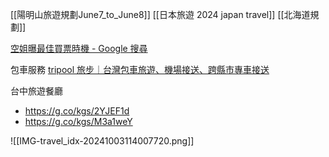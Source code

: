 [[陽明山旅遊規劃June7_to_June8]]
[[日本旅遊 2024 japan travel]]
[[北海道規劃]]


[空姐曝最佳買票時機 - Google 搜尋](https://www.google.com/search?q=%E7%A9%BA%E5%A7%90%E6%9B%9D%E6%9C%80%E4%BD%B3%E8%B2%B7%E7%A5%A8%E6%99%82%E6%A9%9F&rlz=1CDGOYI_enTW1036TW1036&oq=%E7%A9%BA%E5%A7%90%E6%9B%9D%E6%9C%80%E4%BD%B3%E8%B2%B7%E7%A5%A8%E6%99%82%E6%A9%9F&gs_lcrp=EgZjaHJvbWUyBggAEEUYOTIKCAEQABiABBiiBDIKCAIQABiABBiiBDIKCAMQABiABBiiBDIKCAQQABiABBiiBDIKCAUQABiABBiiBNIBCTMxNzExajBqOagCE7ACAeIDBBgBIF8&hl=zh-TW&sourceid=chrome-mobile&ie=UTF-8#sbfbu=1&pi=%E7%A9%BA%E5%A7%90%E6%9B%9D%E6%9C%80%E4%BD%B3%E8%B2%B7%E7%A5%A8%E6%99%82%E6%A9%9F)



包車服務
[tripool 旅步｜台灣包車旅遊、機場接送、跨縣市專車接送](https://www.tripool.app/)


台中旅遊餐廳
- https://g.co/kgs/2YJEF1d
- https://g.co/kgs/M3a1weY


![[IMG-travel_idx-20241003114007720.png]]